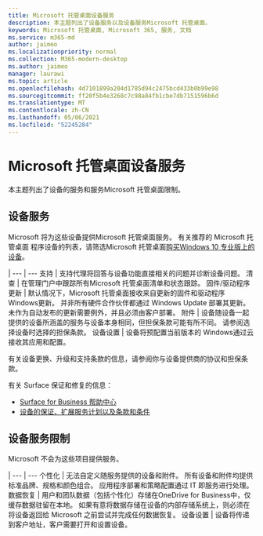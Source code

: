 ```yaml
---
title: Microsoft 托管桌面设备服务
description: 本主题列出了设备服务以及设备服务Microsoft 托管桌面。
keywords: Microsoft 托管桌面, Microsoft 365, 服务, 文档
ms.service: m365-md
author: jaimeo
ms.localizationpriority: normal
ms.collection: M365-modern-desktop
ms.author: jaimeo
manager: laurawi
ms.topic: article
ms.openlocfilehash: 4d7101899a204d1785d94c2475bcd433b0b99e98
ms.sourcegitcommit: ff20f5b4e3268c7c98a84fb1cbe7db7151596b6d
ms.translationtype: MT
ms.contentlocale: zh-CN
ms.lasthandoff: 05/06/2021
ms.locfileid: "52245284"
---
```

# <a name="microsoft-managed-desktop-device-services"></a>Microsoft 托管桌面设备服务

本主题列出了设备的服务和服务Microsoft 托管桌面限制。

## <a name="device-services"></a>设备服务

Microsoft 将为这些设备提供Microsoft 托管桌面服务。 有关推荐的 Microsoft 托管桌面 程序设备的列表，请筛选Microsoft 托管桌面[购买Windows 10 专业版上的设备](https://www.microsoft.com/windowsforbusiness/view-all-devices)。

 | 
 --- | ---
支持 | 支持代理将回答与设备功能直接相关的问题并诊断设备问题。
清查 | 在管理门户中跟踪所有Microsoft 托管桌面清单和状态跟踪。
固件/驱动程序更新 | 默认情况下，Microsoft 托管桌面接收来自更新的固件和驱动程序Windows更新。 并非所有硬件合作伙伴都通过 Windows Update 部署其更新。 未作为自动发布的更新需要例外，并且必须由客户部署。
附件 | 设备随设备一起提供的设备所涵盖的服务与设备本身相同，但担保条款可能有所不同。 请参阅选择设备时选择的担保条款。 
设备设置    | 设备将预配置当前版本的 Windows通过云接收其应用和配置。 

有关设备更换、升级和支持条款的信息，请参阅你与设备提供商的协议和担保条款。

有关 Surface 保证和修复的信息：
- [Surface for Business 帮助中心](https://support.microsoft.com/hub/4339296/surface-for-business-help)
- [设备的保证、扩展服务计划以及条款和条件](https://support.microsoft.com/help/4040687/info-about-warranties-extended-service-plans-and-terms-conditions)


## <a name="device-service-limitations"></a>设备服务限制

Microsoft 不会为这些项目提供服务。

 | 
 --- | ---
个性化 | 无法自定义随服务提供的设备和附件。 所有设备和附件均提供标准品牌、规格和颜色组合。 应用程序部署和策略配置通过 IT 即服务进行处理。
数据恢复 | 用户和团队数据（包括个性化）存储在OneDrive for Business中，仅缓存数据驻留在本地。 如果有意将数据存储在设备的内部存储系统上，则必须在将设备返回给 Microsoft 之前尝试并完成任何数据恢复。
设备设置 | 设备将传递到客户地址，客户需要打开和设置设备。
